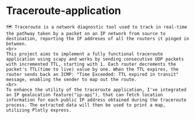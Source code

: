 # Traceroute-application
    🗺️ Traceroute is a network diagnostic tool used to track in real-time the pathway taken by a packet on an IP network from source to destination, reporting the IP addreses of all the routers it pinged in between.
    <br>
    This project aims to implement a fully functional traceroute application using scapy and works by sending consecutive UDP packets with incremented TTL, starting with 1. Each router decrements the packet's TTL(time to live) value by one. When the TTL expires, the router sends back an ICMP: "Time Exceeded: TTL expired in transit" message, enabling the sender to map out the route.
    <br>    
    To enhance the utility of the traceroute application, I've integrated an IP gealocation feature("ip-api"), that can fetch location information for each public IP address obtained during the traceroute process. The extracted data will then be used to print a map, utilizing Plotly express.
    
